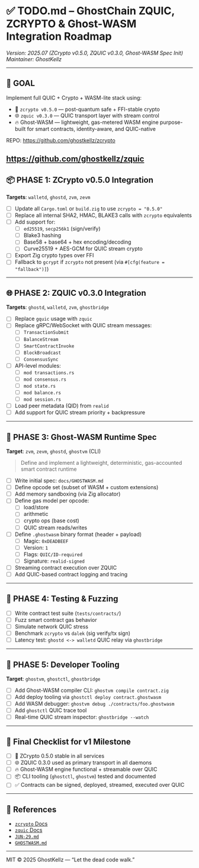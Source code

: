 # ✅ TODO.md – GhostChain ZQUIC, ZCRYPTO & Ghost-WASM Integration Roadmap

*Version: 2025.07 (ZCrypto v0.5.0, ZQUIC v0.3.0, Ghost-WASM Spec Init)*  
*Maintainer: GhostKellz*

---

## 🧠 GOAL

Implement full QUIC + Crypto + WASM-lite stack using:
- 🔐 `zcrypto v0.5.0` — post-quantum safe + FFI-stable crypto
- 🌐 `zquic v0.3.0` — QUIC transport layer with stream control
- 🔥 Ghost-WASM — lightweight, gas-metered WASM engine purpose-built for smart contracts, identity-aware, and QUIC-native

REPO: 
https://github.com/ghostkellz/zcrypto 

https://github.com/ghostkellz/zquic 
---

## 📦 PHASE 1: ZCrypto v0.5.0 Integration

**Targets**: `walletd`, `ghostd`, `zvm`, `zevm`

- [ ] Update all `Cargo.toml` or `build.zig` to use `zcrypto = "0.5.0"`
- [ ] Replace all internal SHA2, HMAC, BLAKE3 calls with `zcrypto` equivalents
- [ ] Add support for:
  - [ ] `ed25519`, `secp256k1` (sign/verify)
  - [ ] Blake3 hashing
  - [ ] Base58 + base64 + hex encoding/decoding
  - [ ] Curve25519 + AES-GCM for QUIC stream crypto

- [ ] Export Zig crypto types over FFI
- [ ] Fallback to `gcrypt` if `zcrypto` not present (via `#[cfg(feature = "fallback")]`)

---

## 🌐 PHASE 2: ZQUIC v0.3.0 Integration

**Targets**: `ghostd`, `walletd`, `zvm`, `ghostbridge`

- [ ] Replace `gquic` usage with `zquic`
- [ ] Replace gRPC/WebSocket with QUIC stream messages:
  - [ ] `TransactionSubmit`
  - [ ] `BalanceStream`
  - [ ] `SmartContractInvoke`
  - [ ] `BlockBroadcast`
  - [ ] `ConsensusSync`

- [ ] API-level modules:
  - [ ] `mod transactions.rs`
  - [ ] `mod consensus.rs`
  - [ ] `mod state.rs`
  - [ ] `mod balance.rs`
  - [ ] `mod session.rs`

- [ ] Load peer metadata (QID) from `realid`
- [ ] Add support for QUIC stream priority + backpressure

---

## 🧬 PHASE 3: Ghost-WASM Runtime Spec

**Target**: `zvm`, `zevm`, `ghostd`, `ghostvm` (CLI)

> Define and implement a lightweight, deterministic, gas-accounted smart contract runtime

- [ ] Write initial spec: `docs/GHOSTWASM.md`
- [ ] Define opcode set (subset of WASM + custom extensions)
- [ ] Add memory sandboxing (via Zig allocator)
- [ ] Define gas model per opcode:
  - [ ] load/store
  - [ ] arithmetic
  - [ ] crypto ops (base cost)
  - [ ] QUIC stream reads/writes

- [ ] Define `.ghostwasm` binary format (header + payload)
  - [ ] Magic: `0xDEADBEEF`
  - [ ] Version: `1`
  - [ ] Flags: `QUIC/ID-required`
  - [ ] Signature: `realid-signed`

- [ ] Streaming contract execution over ZQUIC
- [ ] Add QUIC-based contract logging and tracing

---

## 🧪 PHASE 4: Testing & Fuzzing

- [ ] Write contract test suite (`tests/contracts/`)
- [ ] Fuzz smart contract gas behavior
- [ ] Simulate network QUIC stress
- [ ] Benchmark `zcrypto` vs `dalek` (sig verify/tx sign)
- [ ] Latency test: `ghostd <-> walletd` QUIC relay via `ghostbridge`

---

## 🧩 PHASE 5: Developer Tooling

**Target**: `ghostvm`, `ghostctl`, `ghostbridge`

- [ ] Add Ghost-WASM compiler CLI: `ghostvm compile contract.zig`
- [ ] Add deploy tooling via `ghostctl deploy contract.ghostwasm`
- [ ] Add WASM debugger: `ghostvm debug ./contracts/foo.ghostwasm`
- [ ] Add `ghostctl` QUIC trace tool
- [ ] Real-time QUIC stream inspector: `ghostbridge --watch`

---

## 🔐 Final Checklist for v1 Milestone

- [ ] 🔐 ZCrypto 0.5.0 stable in all services
- [ ] 🌐 ZQUIC 0.3.0 used as primary transport in all daemons
- [ ] 🔥 Ghost-WASM engine functional + streamable over QUIC
- [ ] 📦 CLI tooling (`ghostctl`, `ghostvm`) tested and documented
- [ ] ✅ Contracts can be signed, deployed, streamed, executed over QUIC

---

## 📜 References

- [`zcrypto` Docs](https://github.com/ghostkellz/zcrypto)
- [`zquic` Docs](https://github.com/ghostkellz/zquic)
- [`JUN-29.md`](./docs/JUN-29.md)
- [`GHOSTWASM.md`](./docs/GHOSTWASM.md)

---

MIT © 2025 GhostKellz — “Let the dead code walk.”

